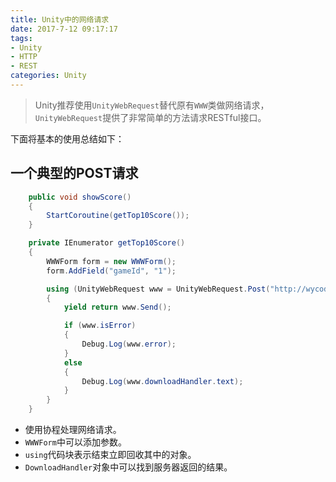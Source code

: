 ```yaml
---
title: Unity中的网络请求
date: 2017-7-12 09:17:17
tags:
- Unity
- HTTP
- REST
categories: Unity
---
```


> Unity推荐使用`UnityWebRequest`替代原有`WWW`类做网络请求，`UnityWebRequest`提供了非常简单的方法请求RESTful接口。

下面将基本的使用总结如下：

<!--more-->
## 一个典型的POST请求

```csharp
    public void showScore()
    {
        StartCoroutine(getTop10Score());
    }

    private IEnumerator getTop10Score()
    {
        WWWForm form = new WWWForm();
        form.AddField("gameId", "1");

        using (UnityWebRequest www = UnityWebRequest.Post("http://wycode.cn/api/score/getTopScores", form))
        {
            yield return www.Send();

            if (www.isError)
            {
                Debug.Log(www.error);
            }
            else
            {
                Debug.Log(www.downloadHandler.text);
            }
        }
    }
```

- 使用协程处理网络请求。
- `WWWForm`中可以添加参数。
- `using`代码块表示结束立即回收其中的对象。
- `DownloadHandler`对象中可以找到服务器返回的结果。
